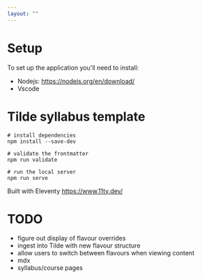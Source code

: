 ```yaml
---
layout: ""
---
```


# Setup

To set up the application you'll need to install:

- Nodejs: https://nodejs.org/en/download/
- Vscode

# Tilde syllabus template

```
# install dependencies
npm install --save-dev

# validate the frontmatter
npm run validate

# run the local server
npm run serve
```

Built with Eleventy https://www.11ty.dev/

# TODO

- figure out display of flavour overrides
- ingest into Tilde with new flavour structure
- allow users to switch between flavours when viewing content
- mdx
- syllabus/course pages
